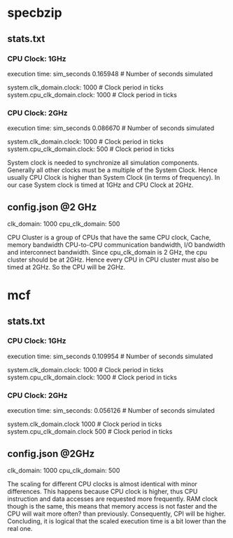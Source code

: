 # **specbzip**

## **stats.txt**

### **CPU Clock: 1GHz**

execution time:
sim_seconds 0.165948 # Number of seconds simulated

system.clk_domain.clock: 1000 # Clock period in ticks
system.cpu_clk_domain.clock: 1000 # Clock period in ticks

### **CPU Clock: 2GHz**

execution time:
sim_seconds 0.086670 # Number of seconds simulated

system.clk_domain.clock: 1000 # Clock period in ticks
system.cpu_clk_domain.clock: 500 # Clock period in ticks

System clock is needed to synchronize all simulation components. Generally all other clocks must be a multiple of the System Clock. Hence usually CPU Clock is higher than System Clock (in terms of frequency). In our case System clock is timed at 1GHz and CPU Clock at 2GHz.

## **config.json @2 GHz**

clk_domain: 1000
cpu_clk_domain: 500

CPU Cluster is a group of CPUs that have the same CPU clock, Cache, memory bandwidth CPU-to-CPU communication bandwidth, I/O bandwidth and interconnect bandwidth. Since cpu_clk_domain is 2 GHz, the cpu cluster should be at 2GHz. Hence every CPU in CPU cluster must also be timed at 2GHz. So the CPU will be 2GHz.


# **mcf**

## **stats.txt**

### **CPU Clock: 1GHz**

execution time:
sim_seconds 0.109954 # Number of seconds simulated

system.clk_domain.clock: 1000 # Clock period in ticks
system.cpu_clk_domain.clock: 1000 # Clock period in ticks


### **CPU Clock: 2GHz**
execution time:
sim_seconds: 0.056126 # Number of seconds simulated

system.clk_domain.clock 1000 # Clock period in ticks
system.cpu_clk_domain.clock 500 # Clock period in ticks

## **config.json @2GHz**
clk_domain: 1000
cpu_clk_domain: 500


The scaling for different CPU clocks is almost identical with minor differences. This happens because CPU clock is higher, thus CPU instruction and data accesses are requested more frequently. RAM clock though is the same, this means that memory access is not faster and the CPU will wait more often? than previously. Consequently, CPI will be higher. Concluding, it is logical that the scaled execution time is a bit lower than the real one.
